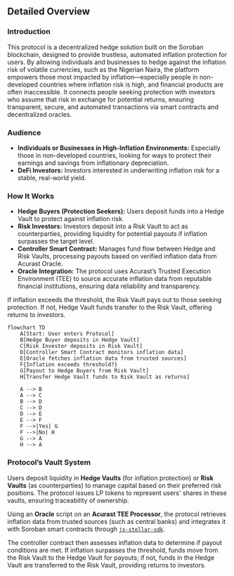 ## Detailed Overview

### Introduction

This protocol is a decentralized hedge solution built on the Soroban blockchain, designed to provide trustless, automated inflation protection for users. By allowing individuals and businesses to hedge against the inflation risk of volatile currencies, such as the Nigerian Naira, the platform empowers those most impacted by inflation—especially people in non-developed countries where inflation risk is high, and financial products are often inaccessible. It connects people seeking protection with investors who assume that risk in exchange for potential returns, ensuring transparent, secure, and automated transactions via smart contracts and decentralized oracles. 

### Audience

- **Individuals or Businesses in High-Inflation Environments:** Especially those in non-developed countries, looking for ways to protect their earnings and savings from inflationary depreciation.
- **DeFi Investors:** Investors interested in underwriting inflation risk for a stable, real-world yield.

### How It Works

- **Hedge Buyers (Protection Seekers):** Users deposit funds into a Hedge Vault to protect against inflation risk.
- **Risk Investors:** Investors deposit into a Risk Vault to act as counterparties, providing liquidity for potential payouts if inflation surpasses the target level.
- **Controller Smart Contract:** Manages fund flow between Hedge and Risk Vaults, processing payouts based on verified inflation data from Acurast Oracle.
- **Oracle Integration:** The protocol uses Acurast’s Trusted Execution Environment (TEE) to source accurate inflation data from reputable financial institutions, ensuring data reliability and transparency.

If inflation exceeds the threshold, the Risk Vault pays out to those seeking protection. If not, Hedge Vault funds transfer to the Risk Vault, offering returns to investors.

```mermaid 
flowchart TD
    A[Start: User enters Protocol]
    B[Hedge Buyer deposits in Hedge Vault]
    C[Risk Investor deposits in Risk Vault]
    D[Controller Smart Contract monitors inflation data]
    E[Oracle fetches inflation data from trusted sources]
    F{Inflation exceeds threshold?}
    G[Payout to Hedge Buyers from Risk Vault]
    H[Transfer Hedge Vault funds to Risk Vault as returns]

    A --> B
    A --> C
    B --> D
    C --> D
    D --> E
    E --> F
    F -->|Yes| G
    F -->|No| H
    G --> A
    H --> A
```

### Protocol’s Vault System

Users deposit liquidity in **Hedge Vaults** (for inflation protection) or **Risk Vaults** (as counterparties) to manage capital based on their preferred risk positions. The protocol issues LP tokens to represent users' shares in these vaults, ensuring traceability of ownership.

Using an **Oracle** script on an **Acurast TEE Processor**, the protocol retrieves inflation data from trusted sources (such as central banks) and integrates it with Soroban smart contracts through [`js-stellar-sdk`](https://github.com/stellar/js-stellar-sdk).

The controller contract then assesses inflation data to determine if payout conditions are met. If inflation surpasses the threshold, funds move from the Risk Vault to the Hedge Vault for payouts; if not, funds in the Hedge Vault are transferred to the Risk Vault, providing returns to investors.
